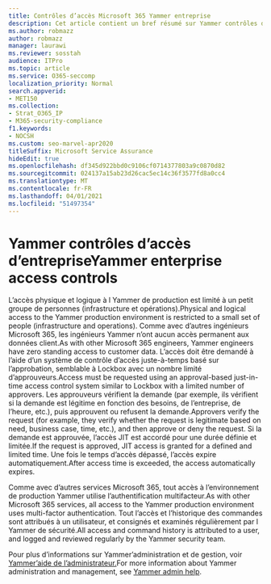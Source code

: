 ```yaml
---
title: Contrôles d’accès Microsoft 365 Yammer entreprise
description: Cet article contient un bref résumé sur Yammer contrôles d’accès d’entreprise dans l’environnement de production.
ms.author: robmazz
author: robmazz
manager: laurawi
ms.reviewer: sosstah
audience: ITPro
ms.topic: article
ms.service: O365-seccomp
localization_priority: Normal
search.appverid:
- MET150
ms.collection:
- Strat_O365_IP
- M365-security-compliance
f1.keywords:
- NOCSH
ms.custom: seo-marvel-apr2020
titleSuffix: Microsoft Service Assurance
hideEdit: true
ms.openlocfilehash: df345d922bbd0c9106cf0714377803a9c0870d82
ms.sourcegitcommit: 024137a15ab23d26cac5ec14c36f3577fd8a0cc4
ms.translationtype: MT
ms.contentlocale: fr-FR
ms.lasthandoff: 04/01/2021
ms.locfileid: "51497354"
---
```

# <a name="yammer-enterprise-access-controls"></a><span data-ttu-id="30664-103">Yammer contrôles d’accès d’entreprise</span><span class="sxs-lookup"><span data-stu-id="30664-103">Yammer enterprise access controls</span></span> 

<span data-ttu-id="30664-104">L’accès physique et logique à l Yammer de production est limité à un petit groupe de personnes (infrastructure et opérations).</span><span class="sxs-lookup"><span data-stu-id="30664-104">Physical and logical access to the Yammer production environment is restricted to a small set of people (infrastructure and operations).</span></span> <span data-ttu-id="30664-105">Comme avec d’autres ingénieurs Microsoft 365, les ingénieurs Yammer n’ont aucun accès permanent aux données client.</span><span class="sxs-lookup"><span data-stu-id="30664-105">As with other Microsoft 365 engineers, Yammer engineers have zero standing access to customer data.</span></span> <span data-ttu-id="30664-106">L’accès doit être demandé à l’aide d’un système de contrôle d’accès juste-à-temps basé sur l’approbation, semblable à Lockbox avec un nombre limité d’approuveurs.</span><span class="sxs-lookup"><span data-stu-id="30664-106">Access must be requested using an approval-based just-in-time access control system similar to Lockbox with a limited number of approvers.</span></span> <span data-ttu-id="30664-107">Les approuveurs vérifient la demande (par exemple, ils vérifient si la demande est légitime en fonction des besoins, de l’entreprise, de l’heure, etc.), puis approuvent ou refusent la demande.</span><span class="sxs-lookup"><span data-stu-id="30664-107">Approvers verify the request (for example, they verify whether the request is legitimate based on need, business case, time, etc.), and then approve or deny the request.</span></span> <span data-ttu-id="30664-108">Si la demande est approuvée, l’accès JIT est accordé pour une durée définie et limitée.</span><span class="sxs-lookup"><span data-stu-id="30664-108">If the request is approved, JIT access is granted for a defined and limited time.</span></span> <span data-ttu-id="30664-109">Une fois le temps d’accès dépassé, l’accès expire automatiquement.</span><span class="sxs-lookup"><span data-stu-id="30664-109">After access time is exceeded, the access automatically expires.</span></span>

<span data-ttu-id="30664-110">Comme avec d’autres services Microsoft 365, tout accès à l’environnement de production Yammer utilise l’authentification multifacteur.</span><span class="sxs-lookup"><span data-stu-id="30664-110">As with other Microsoft 365 services, all access to the Yammer production environment uses multi-factor authentication.</span></span> <span data-ttu-id="30664-111">Tout l’accès et l’historique des commandes sont attribués à un utilisateur, et consignés et examinés régulièrement par l Yammer de sécurité.</span><span class="sxs-lookup"><span data-stu-id="30664-111">All access and command history is attributed to a user, and logged and reviewed regularly by the Yammer security team.</span></span>

<span data-ttu-id="30664-112">Pour plus d’informations sur Yammer’administration et de gestion, voir [Yammer’aide de l’administrateur.](/yammer/yammer-landing-page)</span><span class="sxs-lookup"><span data-stu-id="30664-112">For more information about Yammer administration and management, see [Yammer admin help](/yammer/yammer-landing-page).</span></span>